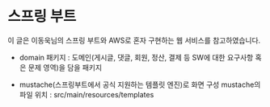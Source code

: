# 스프링 부트 

이 글은 이동욱님의 스프링 부트와 AWS로 혼자 구현하는 웹 서비스를 참고하였습니다.

* domain 패키지 : 도메인(게시글, 댓글, 회원, 정산, 결제 등 SW에 대한 요구사항 혹은 문제 영역)을 담을 패키지 

* mustache(스프링부트에서 공식 지원하는 템플릿 엔진)로 화면 구성
   mustache의 파일 위치 : src/main/resources/templates  
   
